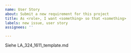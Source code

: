 ```yaml
---
name: User Story
about: Submit a new requirement for this project
title: As <role>, I want <something> so that <something>
labels: new issue, user story
assignees: ''

---
```


Siehe LA_324_1611_template.md
